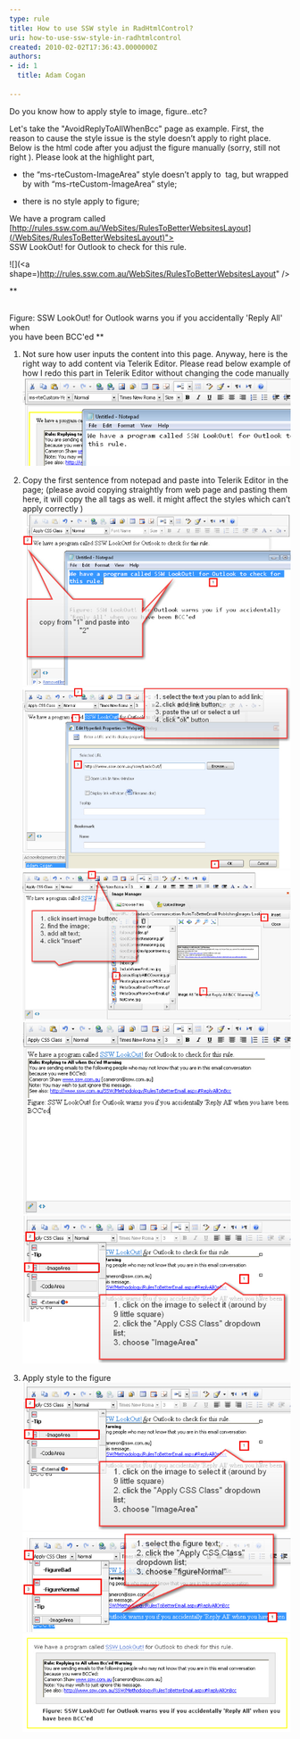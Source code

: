 ```yaml
---
type: rule
title: How to use SSW style in RadHtmlControl?
uri: how-to-use-ssw-style-in-radhtmlcontrol
created: 2010-02-02T17:36:43.0000000Z
authors:
- id: 1
  title: Adam Cogan

---
```


Do you know how to apply style to image, figure..etc?

Let's take the "AvoidReplyToAllWhenBcc" page as example.
  First, the reason to cause the style issue is the style doesn’t apply to right place. Below is the html code after you adjust the figure manually (sorry, still not right ). Please look at the highlight part, 

- the “ms-rteCustom-ImageArea” style doesn’t apply to ![]() tag, but wrapped by  with “ms-rteCustom-ImageArea” style;


- there is no style apply to figure;


We have a program called [http://rules.ssw.com.au/WebSites/RulesToBetterWebsitesLayout](/WebSites/RulesToBetterWebsitesLayout)">
<br>        SSW LookOut! for Outlook to check for this rule.





![](<a shape=)http://rules.ssw.com.au/WebSites/RulesToBetterWebsitesLayout" />


**


<br>            Figure: SSW LookOut! for Outlook warns you if you accidentally 'Reply All' when
<br>            you have been BCC'ed **
 1.  Not sure how user inputs the  content into this page. Anyway, here is the right way to add content via Telerik Editor. Please read below example of how I redo this part in Telerik Editor without changing the code manually
![Copy content in the notepad2. Delete the current content from Telerik for a new start;](SaveContentInNotePad.jpg)

 3. Copy the first sentence from notepad and paste into Telerik Editor in the page; (please avoid copying straightly from web page and pasting them here, it will copy the all tags as well. it might affect the styles which can’t apply correctly )
![ Start copying content over4. Insert the image](CopyFromNotePad.jpg)
![ Add a link to text5. Add an image](InsertImage.jpg)
![ Inser an image6. Press “enter” key to start a new row, then copy the figure from notepad to the Telerik editor area](ApplyStyleInsertImage.jpg)
![ Add figure7. Apply image style to the image by click on the image, then choose a style from “Apply CSS Class” dropdown list](ApplyStyleAddFigure.jpg)
![ Apply style to the image](ApplyStyleImageArea.jpg)

 8. Apply style to the figure
![ Apply style to the figure9.Apply the yellow box](ApplyStyleImageArea.jpg)
![ Apply yellow border box to the content10. Check in the changes, then you will have - "dada.."](ApplyStyleFigure.jpg)
![ Right style in use](ApplyStyleResult.jpg)
